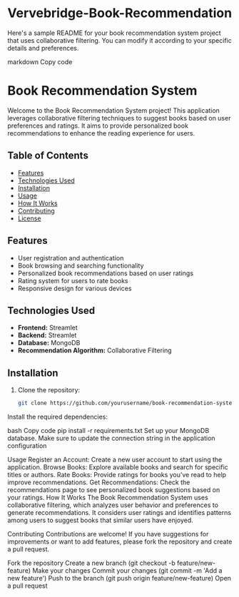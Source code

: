 # Vervebridge-Book-Recommendation

Here's a sample README for your book recommendation system project that uses collaborative filtering. You can modify it according to your specific details and preferences.

markdown
Copy code
# Book Recommendation System

Welcome to the Book Recommendation System project! This application leverages collaborative filtering techniques to suggest books based on user preferences and ratings. It aims to provide personalized book recommendations to enhance the reading experience for users.

## Table of Contents

- [Features](#features)
- [Technologies Used](#technologies-used)
- [Installation](#installation)
- [Usage](#usage)
- [How It Works](#how-it-works)
- [Contributing](#contributing)
- [License](#license)

## Features

- User registration and authentication
- Book browsing and searching functionality
- Personalized book recommendations based on user ratings
- Rating system for users to rate books
- Responsive design for various devices

## Technologies Used

- **Frontend:** Streamlet
- **Backend:** Streamlet
- **Database:** MongoDB
- **Recommendation Algorithm:** Collaborative Filtering

## Installation

1. Clone the repository:

   ```bash
   git clone https://github.com/yourusername/book-recommendation-system.git](https://github.com/udhyaudhya4002/Vervebridge-Book-Recommendation.gi
Install the required dependencies:

bash
Copy code
pip install -r requirements.txt
Set up your MongoDB database. Make sure to update the connection string in the application configuration

Usage
Register an Account: Create a new user account to start using the application.
Browse Books: Explore available books and search for specific titles or authors.
Rate Books: Provide ratings for books you’ve read to help improve recommendations.
Get Recommendations: Check the recommendations page to see personalized book suggestions based on your ratings.
How It Works
The Book Recommendation System uses collaborative filtering, which analyzes user behavior and preferences to generate recommendations. It considers user ratings and identifies patterns among users to suggest books that similar users have enjoyed.

Contributing
Contributions are welcome! If you have suggestions for improvements or want to add features, please fork the repository and create a pull request.

Fork the repository
Create a new branch (git checkout -b feature/new-feature)
Make your changes
Commit your changes (git commit -m 'Add a new feature')
Push to the branch (git push origin feature/new-feature)
Open a pull request
